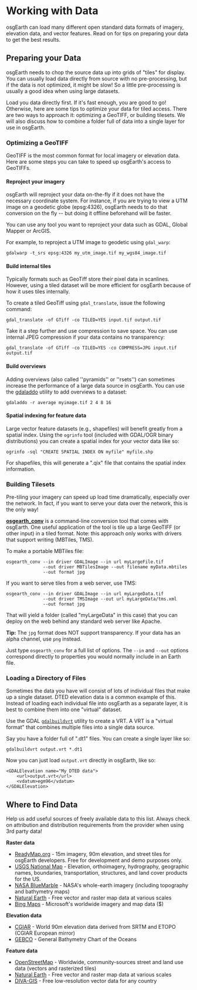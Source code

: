 # Working with Data

osgEarth can load many different open standard data formats of imagery, elevation data, and vector features. Read on for tips on preparing your data to get the best results.

## Preparing your Data

osgEarth needs to chop the source data up into grids of "tiles" for display. You can usually load data directly from source with no pre-processing, but if the data is not optimized, it might be slow! So a little pre-processing is usually a good idea when using large datasets.

Load you data directly first. If it's fast enough, you are good to go! Otherwise, here are some tips to optimize your data for tiled access. There are two ways to approach it: optimizing a GeoTIFF, or building tilesets. We will also discuss how to combine a folder full of data into a single layer for use in osgEarth.

### Optimizing a GeoTIFF

GeoTIFF is the most common format for local imagery or elevation data. Here are some steps you can take to speed up osgEarth's access to GeoTIFFs.

#### Reproject your imagery

osgEarth will reproject your data on-the-fly if it does not have the necessary coordinate system. For instance, if you are trying to view a UTM image on a geodetic globe (epsg:4326), osgEarth needs to do that conversion on the fly -- but doing it offline beforehand will be faster.

You can use any tool you want to reproject your data such as GDAL, Global Mapper or ArcGIS.

For example, to reproject a UTM image to geodetic using ```gdal_warp```:
```
gdalwarp -t_srs epsg:4326 my_utm_image.tif my_wgs84_image.tif
```

#### Build internal tiles
Typically formats such as GeoTiff store their pixel data in scanlines. However, using a tiled dataset will be more efficient for osgEarth because of how it uses tiles internally.

To create a tiled GeoTiff using ```gdal_translate```, issue the following command:
```
gdal_translate -of GTiff -co TILED=YES input.tif output.tif
```

Take it a step further and use compression to save space. You can use internal JPEG compression if your data contains no transparency:
```
gdal_translate -of GTiff -co TILED=YES -co COMPRESS=JPG input.tif output.tif
```

#### Build overviews
Adding overviews (also called ''pyramids'' or ''rsets'') can sometimes increase the performance of a large data source in osgEarth. You can use the [gdaladdo](http://gdal.org/gdaladdo.html) utility to add overviews to a dataset:
```
gdaladdo -r average myimage.tif 2 4 8 16
```

#### Spatial indexing for feature data
Large vector feature datasets (e.g., shapefiles) will benefit greatly from a spatial index. Using the ```ogrinfo``` tool (included with GDAL/OGR binary distributions) you can create a spatial index for your vector data like so:

```
ogrinfo -sql "CREATE SPATIAL INDEX ON myfile" myfile.shp
```

For shapefiles, this will generate a ".qix" file that contains the spatial index information.

### Building Tilesets
Pre-tiling your imagery can speed up load time dramatically, especially over the network. In fact, if you want to serve your data over the network, this is the only way!

**[osgearth_conv](osgearth_conv.md)** is a command-line conversion tool that comes with osgEarth. One useful application of the tool is tile up a large GeoTIFF (or other input) in a tiled format. Note: this approach only works with drivers that support writing (MBTiles, TMS).

To make a portable MBTiles file:
```
osgearth_conv --in driver GDALImage --in url myLargeFile.tif
              --out driver MBTilesImage --out filename myData.mbtiles
              --out format jpg
```

If you want to serve tiles from a web server, use TMS:
```
osgearth_conv --in driver GDALImage --in url myLargeData.tif
              --out driver TMSImage --out url myLargeData/tms.xml
              --out format jpg
```

That will yield a folder (called "myLargeData" in this case) that you can deploy on the web behind any standard web server like Apache.

**Tip:** The `jpg` format does NOT support transparency. If your data has an alpha channel, use `png` instead.

Just type ```osgearth_conv``` for a full list of options. The `--in` and `--out` options correspond directly to properties you would normally include in an Earth file.

### Loading a Directory of Files

Sometimes the data you have will consist of lots of individual files that make up a single dataset. DTED elevation data is a common example of this. Instead of loading each individual file into osgEarth as a separate layer, it is best to combine them into one "virtual" dataset.

Use the GDAL [``gdalbuildvrt``](https://gdal.org/programs/gdalbuildvrt.html) utility to create a VRT. A VRT is a "virtual format" that combines multiple files into a single data source.

Say you have a folder full of ".dt1" files. You can create a single layer like so:
```
gdalbuildvrt output.vrt *.dt1
```
Now you can just load ``output.vrt`` directly in osgEarth, like so:
```
<GDALElevation name="My DTED data">
    <url>output.vrt</url>
    <vdatum>egm96</vdatum>
</GDALElevation>
```

## Where to Find Data

Help us add useful sources of freely available data to this list. Always check on attribution and distribution requirements from the provider when using 3rd party data!

**Raster data**

- [ReadyMap.org](http://readymap.org/) - 15m imagery, 90m elevation, and street tiles for osgEarth developers. Free for development and demo purposes only.
- [USGS National Map](http://nationalmap.gov/viewer.html) - Elevation, orthoimagery, hydrography, geographic names, boundaries, transportation, structures, and land cover products for the US.
- [NASA BlueMarble](http://visibleearth.nasa.gov/view_cat.php?categoryID=1484) - NASA's whole-earth imagery (including topography and bathymetry maps)
- [Natural Earth](http://www.naturalearthdata.com/) - Free vector and raster map data at various scales
- [Bing Maps](http://www.microsoft.com/maps/choose-your-bing-maps-API.aspx) - Microsoft's worldwide imagery and map data ($)

**Elevation data**

- [CGIAR](http://srtm.csi.cgiar.org/) - World 90m elevation data derived from SRTM and ETOPO (CGIAR European mirror)
- [GEBCO](http://www.gebco.net/) - General Bathymetry Chart of the Oceans

**Feature data**

- [OpenStreetMap](http://openstreetmap.org/) - Worldwide, community-sources street and land use data (vectors and rasterized tiles)
- [Natural Earth](http://www.naturalearthdata.com/) - Free vector and raster map data at various scales
- [DIVA-GIS](http://www.diva-gis.org/gData) - Free low-resolution vector data for any country

